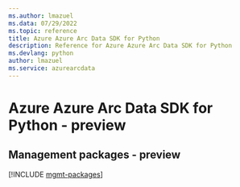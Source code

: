 ```yaml
---
ms.author: lmazuel
ms.data: 07/29/2022
ms.topic: reference
title: Azure Azure Arc Data SDK for Python
description: Reference for Azure Azure Arc Data SDK for Python
ms.devlang: python
author: lmazuel
ms.service: azurearcdata
---
```

# Azure Azure Arc Data SDK for Python - preview

## Management packages - preview
[!INCLUDE [mgmt-packages](azure-arc-data-mgmt-index.md)]